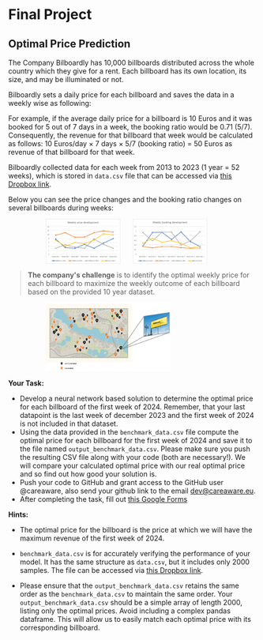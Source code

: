 
# Final Project

## Optimal Price Prediction

The Company Bilboardly has 10,000 billboards distributed across the whole country which they give for a rent. Each billboard has its own location, its size, and may be illuminated or not.

Bilboardly sets a daily price for each billboard and saves the data in a weekly wise as following:

For example, if the average daily price for a billboard is 10 Euros and it was booked for 5 out of 7 days in a week, the booking ratio would be 0.71 (5/7). Consequently, the revenue for that billboard that week would be calculated as follows: 10 Euros/day × 7 days × 5/7 (booking ratio)  = 50 Euros as revenue of that billboard for that week.


Bilboardly collected data for each week from 2013 to 2023 (1 year = 52 weeks), which is stored in `data.csv` file that can be accessed via [this Dropbox link](https://www.dropbox.com/scl/fi/saf2go5hjquub552u7ed3/data.csv?rlkey=hqm7b5nfpw91nabuqdls62mtg&dl=0). 

Below you can see the price changes and the booking ratio changes on several billboards during weeks:


<div style="display: flex;">
<img src="price_development.png" alt="Price changes" style="width:30% ;height:30%;margin-left:15%">
<img src="booking_development.png" alt="Booking changes" style="width:30% ;height:30%;margin-left:5%">
</div>


> **The company's challenge** is to identify the optimal weekly price for each billboard to maximize the weekly outcome of each billboard based on the provided 10 year dataset.


<img src="price_map.png" alt="Booking changes"  style="width:50% ;height:50%;margin-left:15%">

**Your Task:**
- Develop a neural network based solution to determine the optimal price for each billboard of the first week of 2024. Remember, that your last datapoint is the last week of december 2023 and the first week of 2024 is not included in that dataset.
- Using the data provided in the `benchmark_data.csv` file compute the optimal price for each billboard for the first week of 2024 and save it to the file named `output_benchmark_data.csv`. Please make sure you push the resulting CSV file along with your code (both are necessary!). We will compare your calculated optimal price with our real optimal price and so find out how good your solution is.
- Push your code to GitHub and grant access to the GitHub user @careaware, also send your github link  to the email dev@careaware.eu.
- After completing the task, fill out [this Google Forms](https://docs.google.com/forms/d/e/1FAIpQLSfppKBqzwQONHwGquxzZ-YwlbqQXZfUoWdOk1ZbR3u-a1J_Gw/viewform?usp=sf_link)

**Hints:**

- The optimal price for the billboard is the price at which we will have the maximum revenue of the first week of 2024.
- `benchmark_data.csv` is for accurately verifying the performance of your model.  It has the same structure as `data.csv`, but it includes only 2000 samples. The file can be accessed via [this Dropbox link](https://www.dropbox.com/scl/fi/mtoptfojrval5i4zftnjc/benchmark_data.csv?rlkey=yg6fnz86w6mqlxt8edwkii4h5&dl=0).

- Please ensure that the `output_benchmark_data.csv` retains the same order as the `benchmark_data.csv` to maintain the same order. Your `output_benchmark_data.csv` should be a simple array of length 2000, listing only the optimal prices. Avoid including a complex pandas dataframe. This will allow us to easily match each optimal price with its corresponding billboard.

